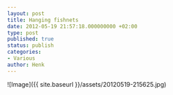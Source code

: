 ```yaml
---
layout: post
title: Hanging fishnets
date: 2012-05-19 21:57:18.000000000 +02:00
type: post
published: true
status: publish
categories:
- Various
author: Henk
---
```

![Image]({{ site.baseurl }}/assets/20120519-215625.jpg)
